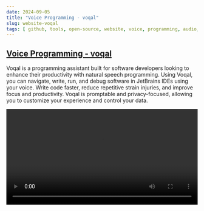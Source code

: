 ```yaml
---
date: 2024-09-05
title: "Voice Programming - voqal"
slug: website-voqal
tags: [ github, tools, open-source, website, voice, programming, audio, ai, assistant, code ]
---
```


## [Voice Programming - voqal][1]

Voqal is a programming assistant built for software developers looking to enhance their productivity with natural speech programming. Using Voqal, you can navigate, write, run, and debug software in JetBrains IDEs using your voice. Write code faster, reduce repetitive strain injuries, and improve focus and productivity. Voqal is promptable and privacy-focused, allowing you to customize your experience and control your data.

<video src="https://github.com/user-attachments/assets/c964e671-5111-4b13-b8fa-8be7d69104ee" width="100%" controls></video>

  [1]: https://github.com/voqal/voqal
